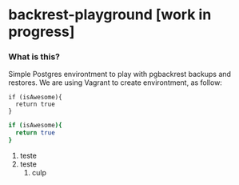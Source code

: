 # backrest-playground [work in progress]
### What is this? 
Simple Postgres environtment to play with pgbackrest backups and restores. 
We are using Vagrant to create environtment, as follow: 

```
if (isAwesome){
  return true
}
```


```bash
if (isAwesome){
  return true
}
```
1. teste 
1. teste
    1. culp
